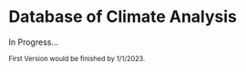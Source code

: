 <h1>Database of Climate Analysis</h1>
<p>In Progress...</p>
<small>First Version would be finished by 1/1/2023.</small>
